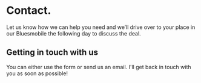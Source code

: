 # Contact. 

Let us know how we can help you need and we’ll drive over to your place in our Bluesmobile the following day to discuss the deal.

## Getting in touch with us 

You can either use the form or send us an email. I'll get back in touch with you as soon as possible! 